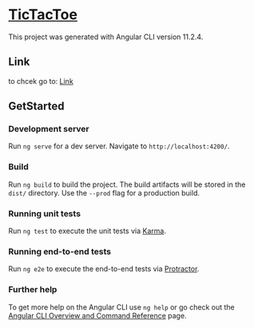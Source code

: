 # [TicTacToe](https://stoic-easley-23e64c.netlify.app)
This project was generated with Angular CLI version 11.2.4.


## Link

to chcek go to: [Link](https://stoic-easley-23e64c.netlify.app)

## GetStarted

### Development server
Run `ng serve` for a dev server. Navigate to `http://localhost:4200/`.

### Build
Run `ng build` to build the project. The build artifacts will be stored in the `dist/` directory. Use the `--prod` flag for a production build.

### Running unit tests
Run `ng test` to execute the unit tests via [Karma](https://karma-runner.github.io).

### Running end-to-end tests
Run `ng e2e` to execute the end-to-end tests via [Protractor](http://www.protractortest.org/).

### Further help
To get more help on the Angular CLI use `ng help` or go check out the [Angular CLI Overview and Command Reference](https://angular.io/cli) page.
